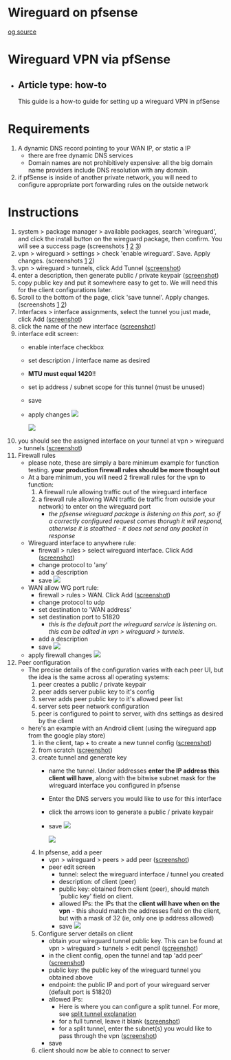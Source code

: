 # Wireguard on pfsense
[og source](https://www.wundertech.net/how-to-set-up-wireguard-on-pfsense/)

# Wireguard VPN via pfSense
- ## Article type: how-to
  This guide is a how-to guide for setting up a wireguard VPN in pfSense

# Requirements
1. A dynamic DNS record pointing to your WAN IP, or static a IP
   - there are free dynamic DNS services
   - Domain names are not prohibitively expensive: all the big domain name providers include DNS resolution with any domain. 
2. if pfSense is inside of another private network, you will need to configure appropriate port forwarding rules on the outside network

# Instructions
1. system > package manager > available packages, search 'wireguard', and click the install button on the wireguard package, then confirm. You will see a success page (screenshots [1](https://github.com/mynah22/Homelab-Guides/raw/main/screenshots/wireguard0.jpg) [2](https://github.com/mynah22/Homelab-Guides/raw/main/screenshots/wireguard1.jpg) [3](https://github.com/mynah22/Homelab-Guides/raw/main/screenshots/wireguard2.jpg))
2. vpn > wireguard > settings > check 'enable wireguard'. Save. Apply changes. (screenshots [1](https://github.com/mynah22/Homelab-Guides/raw/main/screenshots/wireguard6.jpg) [2](https://github.com/mynah22/Homelab-Guides/raw/main/screenshots/wireguard7.jpg))
3. vpn > wireguard > tunnels, click Add Tunnel ([screenshot](https://github.com/mynah22/Homelab-Guides/raw/main/screenshots/wireguard3.jpg))
4. enter a description, then generate public / private keypair ([screenshot](https://github.com/mynah22/Homelab-Guides/raw/main/screenshots/wireguard4.jpg))
5. copy public key and put it somewhere easy to get to. We will need this for the client configurations later. 
6. Scroll to the bottom of the page, click 'save tunnel'. Apply changes.  (screenshots [1](https://github.com/mynah22/Homelab-Guides/raw/main/screenshots/wireguard5.jpg) [2](https://github.com/mynah22/Homelab-Guides/raw/main/screenshots/wireguard7.jpg))
7. Interfaces > interface assignments, select the tunnel you just made, click Add ([screenshot](https://github.com/mynah22/Homelab-Guides/raw/main/screenshots/wireguard8.jpg))
8. click the name of the new interface ([screenshot](https://github.com/mynah22/Homelab-Guides/raw/main/screenshots/wireguard9.jpg))
9. interface edit screen:
    - enable interface checkbox
    - set description / interface name as desired
    - **MTU must equal 1420**!!
    - set ip address / subnet scope for this tunnel (must be unused)
    - save
    - apply changes
        ![](https://github.com/mynah22/Homelab-Guides/raw/main/screenshots/wireguard10_1.jpg)

        ![](https://github.com/mynah22/Homelab-Guides/raw/main/screenshots/wireguard11.jpg)
10. you should see the assigned interface on your tunnel at vpn > wireguard > tunnels ([screenshot](https://github.com/mynah22/Homelab-Guides/raw/main/screenshots/wireguard12.jpg))
11. Firewall rules
    - please note, these are simply a bare minimum example for function testing. **your production firewall rules should be more thought out**
    - At a bare minimum, you will need 2 firewall rules for the vpn to function:
        1. A firewall rule allowing traffic out of the wireguard interface
        2. a firewall rule allowing WAN traffic (ie traffic from outside your network) to enter on the wireguard port
            - *the pfsense wireguard package is listening on this port, so if a correctly configured request comes thorugh it will respond, otherwise it is stealthed - it does not send any packet in response*
    - Wireguard interface to anywhere rule:
        - firewall > rules > select wireguard interface. Click Add ([screenshot](https://github.com/mynah22/Homelab-Guides/raw/main/screenshots/wireguard13.jpg))
        - change protocol to 'any'
        - add a description
        - save
              ![](https://github.com/mynah22/Homelab-Guides/raw/main/screenshots/wireguard14.jpg)
    - WAN allow WG port rule:
        - firewall > rules > WAN. Click Add ([screenshot](https://github.com/mynah22/Homelab-Guides/raw/main/screenshots/wireguard15.jpg))
        - change protocol to udp
        - set destination to 'WAN address'
        - set destination port to 51820
            - *this is the default port the wireguard service is listening on. this can be edited in vpn > wireguard > tunnels.*
        - add a description
        - save
              ![](https://github.com/mynah22/Homelab-Guides/raw/main/screenshots/wireguard16.jpg)
    - apply firewall changes
        ![](https://github.com/mynah22/Homelab-Guides/raw/main/screenshots/wireguard17.jpg)
12. Peer configuration
    - The precise details of the configuration varies with each peer UI, but the idea is the same across all operating systems:
        1. peer creates a public / private keypair
        2. peer adds server public key to it's config
        3. server adds peer public key to it's allowed peer list
        4. server sets peer network configuration
        5. peer is configured to point to server, with dns settings as desired by the client
    - here's an example with an Android client (using the wireguard app from the google play store)
        1. in the client, tap + to create a new tunnel config ([screenshot](https://github.com/mynah22/Homelab-Guides/raw/main/screenshots/wireguard21.jpg))
        2. from scratch ([screenshot](https://github.com/mynah22/Homelab-Guides/raw/main/screenshots/wireguard20.jpg))
        3. create tunnel and generate key
            - name the tunnel. Under addresses **enter the IP address this client will have**, along with the bitwise subnet mask for the wireguard interface you configured in pfsense
            - Enter the DNS servers you would like to use for this interface 
            - click the arrows icon to generate a public / private keypair
            - save
                ![](https://github.com/mynah22/Homelab-Guides/raw/main/screenshots/wireguard19.jpg)

                ![](https://github.com/mynah22/Homelab-Guides/raw/main/screenshots/wireguard18.jpg)
        4. In pfsense, add a peer
            - vpn > wireguard > peers > add peer ([screenshot](https://github.com/mynah22/Homelab-Guides/raw/main/screenshots/wireguard22.jpg))
            - peer edit screen
                - tunnel: select the wireguard interface / tunnel you created
                - description: of client (peer)
                - public key: obtained from client (peer), should match 'public key' field on client. 
                - allowed IPs: the IPs that the **client will have when on the vpn** - this should match the addresses field on the client, but with a mask of 32 (ie, only one ip address allowed)
                - save
                    ![](https://github.com/mynah22/Homelab-Guides/raw/main/screenshots/wireguard23.jpg)
        5. Configure server details on client
            - obtain your wireguard tunnel public key. This can be found at vpn > wireguard > tunnels > edit pencil ([screenshot](https://github.com/mynah22/Homelab-Guides/raw/main/screenshots/wireguard24.jpg))
            - in the client config, open the tunnel and tap 'add peer' ([screenshot](https://github.com/mynah22/Homelab-Guides/raw/main/screenshots/wireguard25.jpg))
            - public key: the public key of the wireguard tunnel you obtained above
            - endpoint: the public IP and port of your wireguard server (default port is 51820)
            - allowed IPs:
                - Here is where you can configure a split tunnel. For more, see [split tunnel explanation](splitTunnel.md)
                - for a full tunnel, leave it blank ([screenshot](https://github.com/mynah22/Homelab-Guides/raw/main/screenshots/wireguard26.jpg))
                - for a split tunnel, enter the subnet(s) you would like to pass through the vpn ([screenshot](https://github.com/mynah22/Homelab-Guides/raw/main/screenshots/wireguard27.jpg))
            - save
        6. client should now be able to connect to server
